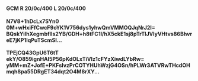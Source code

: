 #### GCM R 20/0c/400 L 20/0c/400
**N7V8+1hDcLx7SYn0**<br/>**0M+wHxiFfCwcF9oYK1V756dys1yhwQmVMMOQJqNrJ2I=**<br/>**BQskYiIhXegmbfIIs2YB/GDH+h8tFC1I/hX5ckE1sj8pTrTIJVlyVHtvs86BhvreE7jKP1IqPuTScmSI...**<br/><br/>
**TPEjCQ43GpU6T6tT**<br/>**ekY/O859ignHAI5P56pKdOLxTiVIz1cFYzXiwdLYbRw=**<br/>**yMM+mZ+JofE+PKFslvzPrCOTYHUhWzjG4OSn/hPLWr3ATVRwTHcdOHmqh8pa55DRgET34dqt2O4M8rXY...**